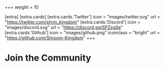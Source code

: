 +++
weight = 10

[extra]
[extra.cards]
[extra.cards.'Twitter']
icon = "images/twitter.svg"
url = "https://twitter.com/shrm_kingdom"
[extra.cards.'Discord']
icon = "images/discord.svg"
url = "https://discord.gg/SPZsgSe"
[extra.cards.'Github']
icon = "images/github.png"
iconclass = "bright"
url = "https://github.com/Shroom-Kingdom"
+++

<h1 id="community">Join the Community</h1>
